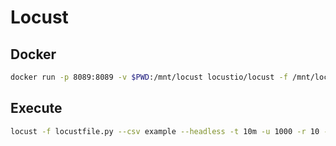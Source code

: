 # Locust
## Docker
```bash
docker run -p 8089:8089 -v $PWD:/mnt/locust locustio/locust -f /mnt/locust/locustfile.py
```
## Execute
```bash
locust -f locustfile.py --csv example --headless -t 10m -u 1000 -r 10 -H $ENDPOINT
```